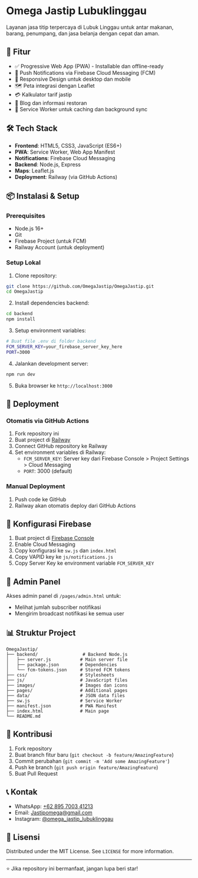 # Omega Jastip Lubuklinggau

Layanan jasa titip terpercaya di Lubuk Linggau untuk antar makanan, barang, penumpang, dan jasa belanja dengan cepat dan aman.

## 🚀 Fitur

- ✅ Progressive Web App (PWA) - Installable dan offline-ready
- 🔔 Push Notifications via Firebase Cloud Messaging (FCM)
- 📱 Responsive Design untuk desktop dan mobile
- 🗺️ Peta integrasi dengan Leaflet
- 💳 Kalkulator tarif jastip
- 📝 Blog dan informasi restoran
- 🔄 Service Worker untuk caching dan background sync

## 🛠️ Tech Stack

- **Frontend**: HTML5, CSS3, JavaScript (ES6+)
- **PWA**: Service Worker, Web App Manifest
- **Notifications**: Firebase Cloud Messaging
- **Backend**: Node.js, Express
- **Maps**: Leaflet.js
- **Deployment**: Railway (via GitHub Actions)

## 📦 Instalasi & Setup

### Prerequisites

- Node.js 16+
- Git
- Firebase Project (untuk FCM)
- Railway Account (untuk deployment)

### Setup Lokal

1. Clone repository:
```bash
git clone https://github.com/OmegaJastip/OmegaJastip.git
cd OmegaJastip
```

2. Install dependencies backend:
```bash
cd backend
npm install
```

3. Setup environment variables:
```bash
# Buat file .env di folder backend
FCM_SERVER_KEY=your_firebase_server_key_here
PORT=3000
```

4. Jalankan development server:
```bash
npm run dev
```

5. Buka browser ke `http://localhost:3000`

## 🚀 Deployment

### Otomatis via GitHub Actions

1. Fork repository ini
2. Buat project di [Railway](https://railway.app)
3. Connect GitHub repository ke Railway
4. Set environment variables di Railway:
   - `FCM_SERVER_KEY`: Server key dari Firebase Console > Project Settings > Cloud Messaging
   - `PORT`: 3000 (default)

### Manual Deployment

1. Push code ke GitHub
2. Railway akan otomatis deploy dari GitHub Actions

## 🔧 Konfigurasi Firebase

1. Buat project di [Firebase Console](https://console.firebase.google.com)
2. Enable Cloud Messaging
3. Copy konfigurasi ke `sw.js` dan `index.html`
4. Copy VAPID key ke `js/notifications.js`
5. Copy Server Key ke environment variable `FCM_SERVER_KEY`

## 📱 Admin Panel

Akses admin panel di `/pages/admin.html` untuk:
- Melihat jumlah subscriber notifikasi
- Mengirim broadcast notifikasi ke semua user

## 📊 Struktur Project

```
OmegaJastip/
├── backend/                 # Backend Node.js
│   ├── server.js           # Main server file
│   ├── package.json        # Dependencies
│   └── fcm-tokens.json     # Stored FCM tokens
├── css/                    # Stylesheets
├── js/                     # JavaScript files
├── images/                 # Images dan icons
├── pages/                  # Additional pages
├── data/                   # JSON data files
├── sw.js                   # Service Worker
├── manifest.json           # PWA Manifest
├── index.html              # Main page
└── README.md
```

## 🤝 Kontribusi

1. Fork repository
2. Buat branch fitur baru (`git checkout -b feature/AmazingFeature`)
3. Commit perubahan (`git commit -m 'Add some AmazingFeature'`)
4. Push ke branch (`git push origin feature/AmazingFeature`)
5. Buat Pull Request

## 📞 Kontak

- WhatsApp: [+62 895 7003 41213](https://wa.me/62895700341213)
- Email: Jastipomega@gmail.com
- Instagram: [@omega_jastip_lubuklinggau](https://instagram.com/omega_jastip_lubuklinggau)

## 📄 Lisensi

Distributed under the MIT License. See `LICENSE` for more information.

---

⭐ Jika repository ini bermanfaat, jangan lupa beri star!
